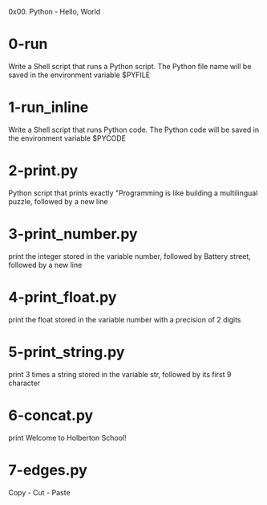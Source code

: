 0x00. Python - Hello, World

# 0-run
Write a Shell script that runs a Python script.
The Python file name will be saved in the environment variable $PYFILE

# 1-run_inline
Write a Shell script that runs Python code.
The Python code will be saved in the environment variable $PYCODE

# 2-print.py
Python script that prints exactly "Programming is like building a multilingual puzzle, followed by a new line

# 3-print_number.py
print the integer stored in the variable number, followed by Battery street, followed by a new line

# 4-print_float.py
print the float stored in the variable number with a precision of 2 digits

# 5-print_string.py
print 3 times a string stored in the variable str, followed by its first 9 character

# 6-concat.py
print Welcome to Holberton School!

# 7-edges.py
Copy - Cut - Paste

